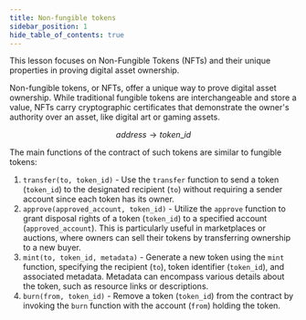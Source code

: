 ```yaml
---
title: Non-fungible tokens
sidebar_position: 1
hide_table_of_contents: true
---
```


This lesson focuses on Non-Fungible Tokens (NFTs) and their unique properties in proving digital asset ownership.

Non-fungible tokens, or NFTs, offer a unique way to prove digital asset ownership. While traditional fungible tokens are interchangeable and store a value, NFTs carry cryptographic certificates that demonstrate the owner's authority over an asset, like digital art or gaming assets.

$$
address → token\_id
$$

The main functions of the contract of such tokens are similar to fungible tokens:

1. `transfer(to, token_id)` - Use the `transfer` function to send a token (`token_id`) to the designated recipient (`to`) without requiring a sender account since each token has its owner.
2. `approve(approved_account, token_id)` - Utilize the `approve` function to grant disposal rights of a token (`token_id`) to a specified account (`approved_account`). This is particularly useful in marketplaces or auctions, where owners can sell their tokens by transferring ownership to a new buyer.
3. `mint(to, token_id, metadata)` - Generate a new token using the `mint` function, specifying the recipient (`to`), token identifier (`token_id`), and associated metadata. Metadata can encompass various details about the token, such as resource links or descriptions.
4. `burn(from, token_id)` - Remove a token (`token_id`) from the contract by invoking the `burn` function with the account (`from`) holding the token.
